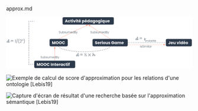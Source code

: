 approx.md



![Illustration d'une approximation sémantique basée sur la taxonomie [Lebis19](../REF.md/#lebis19)](assets/approx_sem_by_distance.png)

![Exemple de calcul de score d'approximation pour les relations d'une ontologie [[Lebis19]](../REF.md/#lebis19)](assets/approx_sem_score_rel.png)

![Capture d'écran de résultat d'une recherche basée sur l'approximation sémantique [[Lebis19]](../REF.md/#lebis19)](assets/approx_sem_coverage.png)